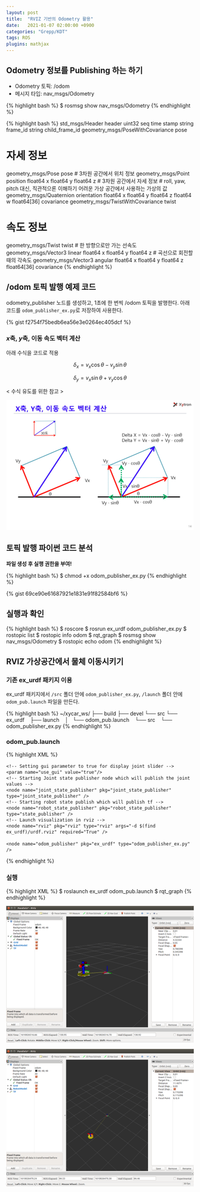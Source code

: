 ```yaml
---
layout: post
title:  "RVIZ 기반의 Odometry 활용"
date:   2021-01-07 02:00:00 +0900
categories: "Grepp/KDT"
tags: ROS
plugins: mathjax
---
```


## Odometry 정보를 Publishing 하는 하기

- Odometry 토픽: /odom
- 메시지 타입: nav_msgs/Odometry

{% highlight bash %}
$ rosmsg show nav_msgs/Odometry
{% endhighlight %}

{% highlight bash %}
std_msgs/Header header
  uint32 seq
  time stamp
  string frame_id
string child_frame_id
geometry_msgs/PoseWithCovariance pose
  # 자세 정보
  geometry_msgs/Pose pose
    # 3차원 공간에서 위치 정보
    geometry_msgs/Point position
      float64 x
      float64 y
      float64 z
    # 3차원 공간에서 자세 정보
    # roll, yaw, pitch 대신, 직관적으론 이해하기 어려운 가상 공간에서 사용하는 가상의 값
    geometry_msgs/Quaternion orientation
      float64 x
      float64 y
      float64 z
      float64 w
  float64[36] covariance
geometry_msgs/TwistWithCovariance twist
  # 속도 정보
  geometry_msgs/Twist twist
    # 한 방향으로만 가는 선속도
    geometry_msgs/Vector3 linear
      float64 x
      float64 y
      float64 z
    # 곡선으로 회전할때의 각속도
    geometry_msgs/Vector3 angular
      float64 x
      float64 y
      float64 z
  float64[36] covariance
{% endhighlight %}



## /odom 토픽 발행 예제 코드

odometry_publisher 노드를 생성하고, 1초에 한 번씩 /odom 토픽을 발행한다. 아래 코드를 `odom_publisher_ex.py`로 저장하여 사용한다.

{% gist f2754f75bedb6ea56e3e0264ec405dcf %}



### $x$축, $y$축, 이동 속도 벡터 계산

아래 수식을 코드로 적용

$$ \delta_x = v_x \cos\theta - v_y \sin\theta $$

$$ \delta_y = v_x \sin\theta + v_y \cos\theta $$

< 수식 유도를 위한 참고 >

![Velocity Components](/assets/grepp/lecture_velocity_components.png)



## 토픽 발행 파이썬 코드 분석

**파일 생성 후 실행 권한을 부여!**

{% highlight bash %}
$ chmod +x odom_publisher_ex.py
{% endhighlight %}

{% gist 69ce90e61687921e1831e91f82584bf6 %}



## 실행과 확인

{% highlight bash %}
$ roscore
$ rosrun ex_urdf odom_publisher_ex.py
$ rostopic list
$ rostopic info odom
$ rqt_graph
$ rosmsg show nav_msgs/Odometry
$ rostopic echo odom
{% endhighlight %}



## RVIZ 가상공간에서 물체 이동시키기



### 기존 ex_urdf 패키지 이용

ex_urdf 패키지에서 `/src` 폴더 안에 `odom_publisher_ex.py`, `/launch` 폴더 안에 `odom_pub.launch` 파일을 만든다.


{% highlight bash %}
~/xycar_ws/
├── build
├── devel
└── src
    └── ex_urdf
        ├── launch
        │   └── odom_pub.launch
        └── src
            └── odom_publisher_ex.py
{% endhighlight %}



### odom_pub.launch

{% highlight XML %}
<launch>
    <arg name="model" />
    <param name="robot_description" textfile="$(find ex_urdf)/urdf/pan_tilt.urdf" />

    <!-- Setting gui parameter to true for display joint slider -->
    <param name="use_gui" value="true"/>
    <!-- Starting Joint state publisher node which will publish the joint values -->
    <node name="joint_state_publisher" pkg="joint_state_publisher" type="joint_state_publisher" />
    <!-- Starting robot state publish which will publish tf -->
    <node name="robot_state_publisher" pkg="robot_state_publisher" type="state_publisher" />
    <!-- Launch visualization in rviz -->
    <node name="rviz" pkg="rviz" type="rviz" args="-d $(find ex_urdf)/urdf.rviz" required="True" />

    <node name="odom_publisher" pkg="ex_urdf" type="odom_publisher_ex.py" />
</launch>
{% endhighlight %}



### 실행

{% highlight XML %}
$ roslaunch ex_urdf odom_pub.launch
$ rqt_graph
{% endhighlight %}

![실행 결과1](/assets/grepp/odometry_rviz1.png)

![실행 결과2](/assets/grepp/odometry_rviz2.png)

